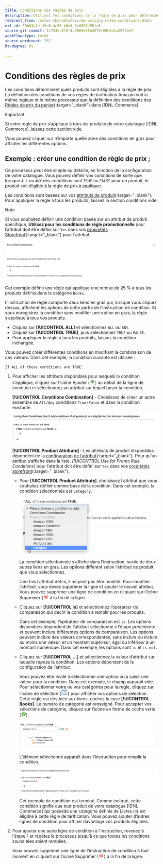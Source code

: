 ```yaml
---
title: Conditions des règles de prix
description: Utilisez les conditions de la règle de prix pour déterminer les produits éligibles à la règle de prix de la liste.
redirect_from: /sales-channels/asc/ob-pricing-rules-conditions.html: 
exl-id: 39b03a2e-15c6-4c56-b0e0-7c6823e95fa8
source-git-commit: 2c753ec5f6f4cd509e61b4875e09e9a1a2577ee7
workflow-type: tm+mt
source-wordcount: 757
ht-degree: 0%

---
```


# Conditions des règles de prix

Les conditions déterminent quels produits sont éligibles à la règle de prix. La définition des conditions de vos règles de tarification Amazon suit la même logique et le même processus que la définition des conditions des [Règles de prix du panier](https://docs.magento.com/user-guide/marketing/price-rules-cart.html){:target=&quot;_blank&quot;} dans [!DNL Commerce].

>[!IMPORTANT]
>
>Si votre règle de prix s’applique à tous les produits de votre catalogue [!DNL Commerce], laissez cette section vide.

Vous pouvez cliquer sur n’importe quelle zone des conditions en gras pour afficher les différentes options.

## Exemple : créer une condition de règle de prix ;

Ce processus peut être simple ou détaillé, en fonction de la configuration de votre catalogue. Vous pouvez définir vos conditions de sorte que lorsque `ALL` ou `ANY` des conditions sont `TRUE` ou `FALSE` pour un produit, le produit soit éligible à la règle de prix à appliquer.

Les conditions sont basées sur vos [attributs de produit](https://docs.magento.com/user-guide/catalog/product-attributes.html){:target=&quot;_blank&quot;}. Pour appliquer la règle à tous les produits, laissez la section conditions vide.

>[!NOTE]
>
>Si vous souhaitez définir une condition basée sur un attribut de produit spécifique, **Utilisez pour les conditions de règle promotionnelle** pour l’attribut doit être défini sur `Yes` dans vos [propriétés Storefront](https://docs.magento.com/user-guide/stores/attribute-product-create.html){:target=&quot;_blank&quot;} pour l’attribut.

![Condition de règle de prix - ligne 1](assets/ob-price-rules-condition-1.png)

Cet exemple définit une règle qui applique une remise de 25 % à tous les produits définis dans la catégorie `Books`.

L’instruction de règle comporte deux liens en gras qui, lorsque vous cliquez dessus, affichent les options de cette partie de l’instruction de condition. Si vous enregistrez la condition sans modifier une option en gras, la règle s’applique à tous vos produits.

- Cliquez sur **[!UICONTROL ALL]** et sélectionnez `ALL` ou `ANY`.
- Cliquez sur **[!UICONTROL TRUE]**, puis sélectionnez `TRUE` ou `FALSE`.
- Pour appliquer la règle à tous les produits, laissez la condition inchangée.

Vous pouvez créer différentes conditions en modifiant la combinaison de ces valeurs. Dans cet exemple, la condition suivante est utilisée :

`If ALL of these conditions are TRUE:`

1. Pour afficher les attributs disponibles pour lesquels la condition s’applique, cliquez sur l’icône Ajouter (![Icône Ajouter](assets/btn-add-grn.png)) au début de la ligne de condition et sélectionnez un attribut sur lequel baser la condition.

   **[!UICONTROL Conditions Combination]** - Choisissez de créer un autre ensemble de  `All/Any` conditions  `True/False` et dans la condition existante.

   ![Combinaison des conditions de règle de prix](assets/ob-conditions-combinations.png)

   **[!UICONTROL Product Attribute]** - Les attributs de produit disponibles dépendent de la  [configuration de l’attribut](https://docs.magento.com/user-guide/stores/attribute-product-create.html){:target=&quot;_blank&quot;}. Pour qu’un attribut s’affiche dans la liste, *[!UICONTROL Use for Promo Rule Conditions]* pour l’attribut doit être défini sur `Yes` dans vos [propriétés storefront](https://docs.magento.com/user-guide/stores/attribute-product-create.html){:target=&quot;_blank&quot;}.

   - Pour **[!UICONTROL Product Attribute]**, choisissez l’attribut que vous souhaitez définir comme base de la condition. Dans cet exemple, la condition sélectionnée est `Category`.

      ![Condition de règle de prix - ligne 2, partie 2](assets/ob-price-rule-condition-2.png)

      La condition sélectionnée s’affiche dans l’instruction, suivie de deux autres liens en gras. Les options diffèrent selon l’attribut de produit que vous sélectionnez.

      Une fois l’attribut défini, il ne peut pas être modifié. Pour modifier l’attribut, vous devez supprimer la ligne et ajouter le nouvel attribut. Vous pouvez supprimer une ligne de condition en cliquant sur l’icône Supprimer (![Icône Supprimer](assets/btn-del-red.png) à la fin de la ligne.

   - Cliquez sur **[!UICONTROL is]** et sélectionnez l’opérateur de comparaison qui décrit la condition à remplir pour les produits.

      Dans cet exemple, l’opérateur de comparaison est `is`. Les options disponibles dépendent de l’attribut sélectionné à l’étape précédente et peuvent inclure différentes options de comparaison. Les options peuvent inclure des valeurs correspondantes, sans inclure ou inclure au moins une valeur, et un montant supérieur, égal ou inférieur à un montant numérique. Dans cet exemple, les options sont `is` et `is not`.

   - Cliquez sur **[!UICONTROL ...]** et sélectionnez la valeur d’attribut sur laquelle repose la condition. Les options dépendent de la configuration de l’attribut.

      Vous pouvez être invité à sélectionner une option ou à saisir une valeur pour la condition. Dans cet exemple, le champ apparaît vide. Pour sélectionner votre ou vos catégories pour la règle, cliquez sur l’icône de sélection (![Icône Sélecteur](assets/btn-chooser.png)) pour afficher vos options de sélection. Cette règle est destinée aux _livres_, cochez la case **[!UICONTROL Books]**. Le numéro de catégorie est renseigné. Pour accepter vos sélections de catégorie, cliquez sur l’icône en forme de coche verte (![Icône de coche](assets/btn-check-mark-green.png)).

      ![Condition de règle de prix - ligne 2, partie 3](assets/ob-price-rule-condition-3.png)

      L’élément sélectionné apparaît dans l’instruction pour remplir la condition.

      ![Condition de règle de prix - ligne 2, partie 4](assets/ob-price-rule-condition-4.png)

      Cet exemple de condition est terminé. Comme indiqué, cette condition signifie que tout produit de votre catalogue [!DNL Commerce] qui possède une catégorie définie de Livres (`4`) est éligible à cette règle de tarification. Vous pouvez ajouter d’autres lignes de condition pour affiner davantage vos produits éligibles.

1. Pour ajouter une autre ligne de condition à l’instruction, revenez à l’étape 1 et répétez le processus jusqu’à ce que toutes les conditions souhaitées soient remplies.

   Vous pouvez supprimer une ligne de l’instruction de condition à tout moment en cliquant sur l’icône Supprimer (![Icône Supprimer](assets/btn-del-red.png)) à la fin de la ligne.
